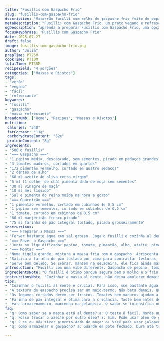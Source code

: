 ```yaml
---
title: "Fusillis com Gaspacho Frio"
slug: "fusillis-com-gaspacho-frio"
description: "Macarrão fusilli com molho de gaspacho frio feito de pepino, tomate, pimentão, alho, azeite e vinagre de maçã, temperado com pimenta dedo-de-moça e adoçado com mel. Servido com cubinhos dos mesmos legumes, manjericão fresco e farofa crocante de pão integral. Receita vegana, sem lactose nem ovos, com preparo rápido, ideal para dias quentes. Massa cozida al dente resfriada antes da mistura. Contraste de texturas entre o macio, o crocante e o fresco. Um toque brasileiro com pimenta e mel para equilibrar o ácido e o picante."
metaDescription: "Fusillis com Gaspacho Frio, um prato vegano e refrescante, ideal para dias quentes, com texturas contrastantes e sabores brasileiros."
ogDescription: "Aprenda a preparar Fusillis com Gaspacho Frio, uma opção leve e saudável para o calor, cheia de frescor e equilíbrio de sabores."
focusKeyphrase: "Fusillis com Gaspacho Frio"
date: 2025-07-27
draft: false
image: fusillis-com-gaspacho-frio.png
author: "Julia"
prepTime: PT25M
cookTime: PT10M
totalTime: PT35M
recipeYield: "4 porções"
categories: ["Massas e Risotos"]
tags:
- "verão"
- "vegano"
- "fácil"
- "refrescante"
keywords:
- "fusilli"
- "gaspacho"
- "massa refrescante"
breadcrumb: ["Home", "Recipes", "Massas e Risotos"]
nutrition: 
 calories: "340"
 fatContent: "11g"
 carbohydrateContent: "52g"
 proteinContent: "8g"
ingredients:
- "500 g fusillis"
- "=== Gaspacho ==="
- "1 pepino médio, descascado, sem sementes, picado em pedaços grandes"
- "3 tomates maduros, cortados em quartos"
- "1/2 pimentão vermelho, cortado em quatro pedaços"
- "2 dentes de alho"
- "60 ml azeite de oliva extra virgem"
- "5 ml (1 colher de chá) pimenta dedo-de-moça sem sementes"
- "30 ml vinagre de maçã"
- "10 ml mel líquido"
- "Sal e pimenta do reino moída na hora a gosto"
- "=== Guarnição ==="
- "1 pimentão vermelho, cortado em cubinhos de 0,5 cm"
- "1 pepino sem sementes, cortado em cubinhos de 0,5 cm"
- "1 tomate, cortado em cubinhos de 0,5 cm"
- "60 ml manjericão fresco picado"
- "75 ml farinha de pão integral tostado, picada grosseiramente"
instructions:
- "=== Preparar a Massa ==="
- "Ferver bastante água com sal grosso. Joga o fusilli e cozinha al dente, uns 8-9 minutos, depende da marca. Escorre, rega com um fio de azeite e mistura para não grudar. Reserva tampado e coloca na geladeira para esfriar, pelo menos 20 minutos."
- "=== Fazer o Gaspacho ==="
- "Junta no liquidificador pepino, tomate, pimentão, alho, azeite, pimenta dedo-de-moça, vinagre de maçã e mel. Bate até virar um creme grosso, não precisa ficar liso demais. Prova, ajusta sal e pimenta, talvez queira um pingo a mais do vinagre ou mel."
- "=== Montar ==="
- "Numa tigela grande, mistura a massa fria com o gaspacho. Acrescenta os cubinhos do pimentão, pepino e tomate para a crocância e frescor. Adiciona o manjericão picado, mexe tudo com cuidado para distribuir temperos."
- "Salpica a farinha de pão tostado por cima para contrastar texturas, dá aquela crocância na hora de servir."
- "Serve bem gelado. Se sobrar, mantém na geladeira, ele fica ainda mais gostoso no dia seguinte."
introduction: "Fusilli com uma vibe diferente. Gaspacho de pepino, tomate e pimentão invadindo a massa fria. Um mix leve, de verão. Sem lactose, sem ovos, vegano. Textura que brinca entre o macio do macarrão e o crocante dos legumes crus com farofa de pão tostado. Tem pimenta dedo-de-moça no lugar do sambal oelek, mais nossa cara, mais Brasil. E mel, pra segurar a acidez do vinagre de maçã. Combinação rápida, fácil, com pouco tempo de fogo. O tipo de prato que entra na geladeira e fica melhor depois de umas horas. Frescor, praticidade, uma explosão refrescante pro calor que não para por aqui. Simples, sem firulas, direto e com personalidade. O tempero é leve, mas aparece. Vale para quem curte cozinha natural com um toque diferente, fácil de montar num almoço rápido ou jantar informal. Macarrão que deixa o calor para trás."
ingredientsNote: "O fusilli é ótimo porque segura bem o molho e o frio. Com ovo ou sem ovo, dá para fazer com qualquer massa curta que tiver em casa. Para o gaspacho, usar pepino bem fresco, sem muitas sementes para não amargar. Tomate maduro ajuda a adoçar naturalmente. Pimenta dedo-de-moça substitui o sambal oelek, um chilizinho brasileiro que equilibra o calor. O vinagre de maçã no lugar do xerez entrega acidez suave, combinando com o mel para um leve toque doce. A farofa de pão integral tostado por cima dá textura diferente, contraste importante – pode substituir pela farinha de rosca torrada se preferir. Manjericão fresco é essencial para aquele frescor verde no final."
instructionsNote: "Cozinhar a massa al dente, não deixa amolecer demais para que não desmanche ao misturar frio. Cuidado ao bater o gaspacho para não triturar demais e virar algo muito líquido – a textura pede meio termo. Descansar a massa na geladeira uns 20 minutos ajuda a intensificar o frescor. A mistura final deve ser homogênea, mas com pedaços crocantes do pimentão, pepino e tomate para dar sensação agradável na boca. Ajustar o sal e a pimenta depois de tudo misturado, pois gelado o sabor muda um pouco. Farofa por último para manter crocante, adicionada só na hora de servir. Se deixar separado, a farofa pode perder textura."
tips:
- "Cozinhar o fusilli al dente é crucial. Para isso, use bastante água e sal. Não deixe passar do tempo para não virar uma pasta. Escorra e adicione azeite. Isso ajuda a evitar a junção dos fios. Reserve na geladeira por pelo menos 20 minutos. O resfriamento é importante para cada garfada."
- "A textura do gaspacho precisa ser um meio-termo. Não bata demais. Quer um creme grosso, não pastoso. Ajustar sal e pimenta é fundamental. Faça isso após misturar tudo. O sabor muda depois de gelado. Para isso, você pode usar mais vinagre ou mel para equilibrar. Adicione aos poucos."
- "Os legumes cortados devem ser frescos. Tomates bem maduros ajudam a doce o prato. Pimenta dedo-de-moça pode ser ajustada ao seu gosto. Se quiser um sabor mais suave, retire as sementes com cuidado. O manjericão fresco é essencial. Adicione apenas no final."
- "Farinha de pão integral é ótima para a crocância. Toste bem antes de usar. Isso faz diferença na textura. Se não tiver farinha de pão, pode usar farinha de rosca. A crocância é muito importante, então não pule essa etapa. Adicione ao servir, assim fica crocante."
- "Para armazenamento, mantenha na geladeira. O sabor se intensifica no dia seguinte. Mas não misture tudo se não for comer. A farofa pode ficar mole. Se estiver frio, a mistura vai ter mais frescor. Fazer com antecedência é bom. Fica ainda melhor com o tempo."
faq:
- "q: Como saber se a massa está al dente? a: O teste é fácil. Morda um pedaço, não pode estar muito mole. Se a massa estiver firme em volta e macia por dentro, está pronta. Confira o tempo no pacote da marca. Mais fácil."
- "q: Posso trocar o azeite por outro óleo? a: Sim. Pode usar óleo de girassol ou canola. Mas o sabor muda. O azeite dá um toque especial. Qualidade importa. Use sempre prensado a frio quando possível. Azeite é melhor para saúde."
- "q: E se eu não tiver pimenta dedo-de-moça? a: Você pode usar jalapeño ou qualquer pimenta fresca. Se quiser algo mais intenso, pode usar molho de pimenta. Junte com moderação. O gosto muda muito também. Ajustar ao seu paladar é essencial."
- "q: Como armazenar o gaspacho? a: Guarde em pote fechado. Dura até três dias na geladeira. Não misture os ingredientes, assim ele fica fresco. Se sentir líquido demais, bata de novo. Ajuste o sal e temperos antes de servir."

---
```

